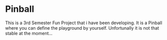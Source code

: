 # Pinball
This is a 3rd Semester Fun Project that i have been developing. It is a Pinball where you can define the playground by yourself. Unfortunally it is not that stable at the moment...
